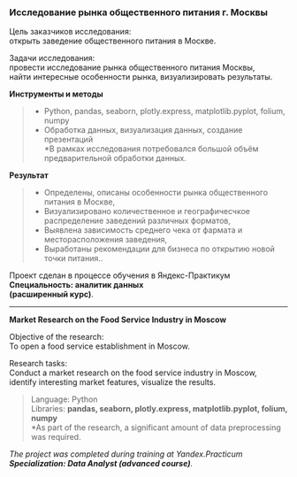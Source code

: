 ### **Исследование рынка общественного питания г. Москвы**

Цель заказчиков исследования:\
открыть заведение общественного питания в Москве.

Задачи исследования:\
провести исследование рынка общественного питания Москвы,\
найти интересные особенности рынка, визуализировать результаты.

**Инструменты и методы**
> - Python, pandas, seaborn, plotly.express, matplotlib.pyplot, folium, numpy
> - Обработка данных, визуализация данных, создание презентаций\
>   *В рамках исследования потребовался большой объём предварительной обработки данных.

**Результат**
> - Определены, описаны особенности рынка общественного питания в Москве,
> - Визуализировано количественное и географичесчкое распределение заведений различных форматов,
> - Выявлена зависимость среднего чека от фармата и месторасположения заведения, 
> - Выработаны рекомендации для бизнеса по открытию новой точки питания..

Проект сделан в процессе обучения в Яндекс-Практикум\
**Специальность: аналитик данных\
(расширенный курс)**.
________________________

**Market Research on the Food Service Industry in Moscow**

Objective of the research:\
To open a food service establishment in Moscow.

Research tasks:\
Conduct a market research on the food service industry in Moscow,\
identify interesting market features, visualize the results.

>Language: Python\
Libraries: **pandas, seaborn, plotly.express, matplotlib.pyplot, folium, numpy**\
*As part of the research, a significant amount of data preprocessing was required.

*The project was completed during training at Yandex.Practicum\
**Specialization: Data Analyst (advanced course)**.*
